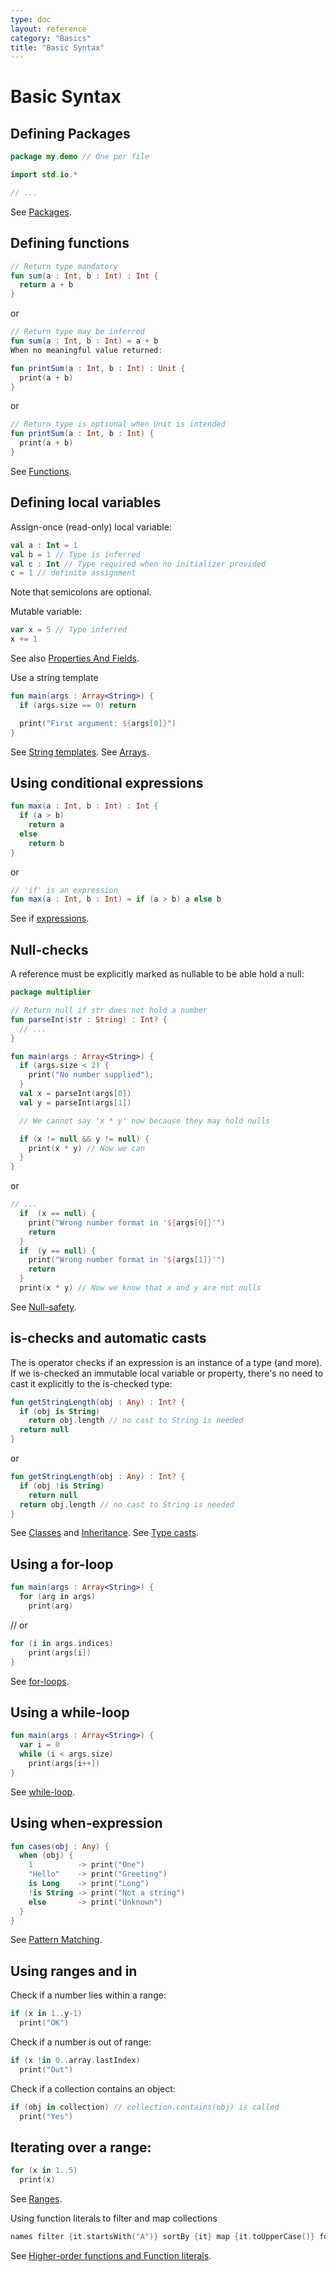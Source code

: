 ```yaml
---
type: doc
layout: reference
category: "Basics"
title: "Basic Syntax"
---
```


# Basic Syntax

## Defining Packages

``` kotlin
package my.demo // One per file

import std.io.*

// ...

```

See [Packages](packages.html).

## Defining functions

``` kotlin
// Return type mandatory
fun sum(a : Int, b : Int) : Int {
  return a + b
}
```

or

``` kotlin
// Return type may be inferred
fun sum(a : Int, b : Int) = a + b
When no meaningful value returned:

fun printSum(a : Int, b : Int) : Unit {
  print(a + b)
}
```

or

``` kotlin
// Return type is optional when Unit is intended
fun printSum(a : Int, b : Int) {
  print(a + b)
}
```

See [Functions](functions.html).


## Defining local variables

Assign-once (read-only) local variable:

``` kotlin
val a : Int = 1
val b = 1 // Type is inferred
val c : Int // Type required when no initializer provided
c = 1 // definite assignment
```

Note that semicolons are optional.

Mutable variable:

``` kotlin
var x = 5 // Type inferred
x += 1
```

See also [Properties And Fields](properties.html).

Use a string template

``` kotlin
fun main(args : Array<String>) {
  if (args.size == 0) return

  print("First argument: ${args[0]}")
}
```

See [String templates](basic-types.html#string-templates).
See [Arrays](basic-types.html#arrays).


## Using conditional expressions

``` kotlin
fun max(a : Int, b : Int) : Int {
  if (a > b)
    return a
  else
    return b
}
```

or

``` kotlin
// 'if' is an expression
fun max(a : Int, b : Int) = if (a > b) a else b
```

See if [expressions](expressions.html).

## Null-checks

A reference must be explicitly marked as nullable to be able hold a null:

``` kotlin
package multiplier

// Return null if str does not hold a number
fun parseInt(str : String) : Int? {
  // ...
}

fun main(args : Array<String>) {
  if (args.size < 2) {
    print("No number supplied");
  }
  val x = parseInt(args[0])
  val y = parseInt(args[1])

  // We cannot say 'x * y' now because they may hold nulls

  if (x != null && y != null) {
    print(x * y) // Now we can
  }
}
```

or

``` kotlin
// ...
  if  (x == null) {
    print("Wrong number format in '${args[0]}'")
    return
  }
  if  (y == null) {
    print("Wrong number format in '${args[1]}'")
    return
  }
  print(x * y) // Now we know that x and y are not nulls
```

See [Null-safety](null-safety.html).

## is-checks and automatic casts

The is operator checks if an expression is an instance of a type (and more). If we is-checked an immutable local variable or property, there's no need to cast it explicitly to the is-checked type:

``` kotlin
fun getStringLength(obj : Any) : Int? {
  if (obj is String)
    return obj.length // no cast to String is needed
  return null
}
```

or

``` kotlin
fun getStringLength(obj : Any) : Int? {
  if (obj !is String)
    return null
  return obj.length // no cast to String is needed
}
```

See [Classes](classes.html) and [Inheritance](classes.html#inheritance).
See [Type casts](typecasts.html).

## Using a for-loop

``` kotlin
fun main(args : Array<String>) {
  for (arg in args)
    print(arg)
```

// or

``` kotlin
for (i in args.indices)
    print(args[i])
}
```

See [for-loops](control-flow.html#for-loops).

## Using a while-loop

``` kotlin
fun main(args : Array<String>) {
  var i = 0
  while (i < args.size)
    print(args[i++])
}
```

See [while-loop](control-flow.html#while-loops).

## Using when-expression

``` kotlin
fun cases(obj : Any) {
  when (obj) {
    1          -> print("One")
    "Hello"    -> print("Greeting")
    is Long    -> print("Long")
    !is String -> print("Not a string")
    else       -> print("Unknown")
  }
}
```

See [Pattern Matching](pattern-matching.html).

## Using ranges and in

Check if a number lies within a range:

``` kotlin
if (x in 1..y-1)
  print("OK")
```

Check if a number is out of range:

``` kotlin
if (x !in 0..array.lastIndex)
  print("Out")
```

Check if a collection contains an object:

``` kotlin
if (obj in collection) // collection.contains(obj) is called
  print("Yes")
```

## Iterating over a range:

``` kotlin
for (x in 1..5)
  print(x)
```

See [Ranges](ranges.html).

Using function literals to filter and map collections

``` kotlin
names filter {it.startsWith("A")} sortBy {it} map {it.toUpperCase()} forEach {print(it)}
```

See [Higher-order functions and Function literals](lambdas.html).


